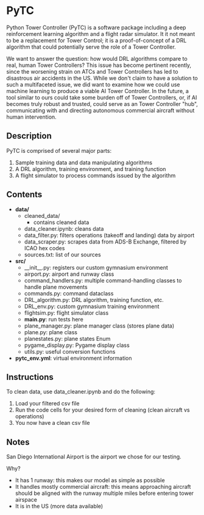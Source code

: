 # PyTC  

Python Tower Controller (PyTC) is a software package including a deep reinforcement learning algorithm and a flight radar simulator. It it not meant to be a replacement for Tower Control; it is a proof-of-concept of a DRL algorithm that could potentially serve the role of a Tower Controller.

We want to answer the question: how would DRL algorithms compare to real, human Tower Controllers? This issue has become pertinent recently, since the worsening strain on ATCs and Tower Controllers has led to disastrous air accidents in the US. While we don't claim to have a solution to such a multifaceted issue, we did want to examine how we could use machine learning to produce a viable AI Tower Controller. In the future, a tool similar to ours could take some burden off of Tower Controllers, or, if AI becomes truly robust and trusted, could serve as an Tower Controller "hub", communicating with and directing autonomous commercial aircraft without human intervention.

## Description  

PyTC is comprised of several major parts:  
1. Sample training data and data manipulating algorithms
2. A DRL algorithm, training environment, and training function
3. A flight simulator to process commands issued by the algorithm

## Contents  

- **data/**
    - cleaned_data/
        - contains cleaned data
    - data_cleaner.ipynb: cleans data
    - data_filter.py: filters operations (takeoff and landing) data by airport
    - data_scraper.py: scrapes data from ADS-B Exchange, filtered by ICAO hex codes
    - sources.txt: list of our sources
- **src/**
    - \_\_init\_\_.py: registers our custom gymnasium environment
    - airport.py: airport and runway class
    - command_handlers.py: multiple command-handling classes to handle plane movements
    - commands.py: command dataclass
    - DRL_algorithm.py: DRL algorithm, training function, etc.
    - DRL_env.py: custom gymnasium training environment
    - flightsim.py: flight simulator class
    - **main.py**: run tests here
    - plane_manager.py: plane manager class (stores plane data)
    - plane.py: plane class
    - planestates.py: plane states Enum
    - pygame_display.py: Pygame display class
    - utils.py: useful conversion functions
- **pytc_env.yml**: virtual environment information  

## Instructions  

To clean data, use data_cleaner.ipynb and do the following:
1. Load your filtered csv file
2. Run the code cells for your desired form of cleaning (clean aircraft vs operations)
3. You now have a clean csv file

## Notes  

San Diego International Airport is the airport we chose for our testing.  

Why?  

- It has 1 runway: this makes our model as simple as possible
- It handles mostly commercial aircraft: this means approaching aircraft should be aligned with the runway multiple miles before entering tower airspace
- It is in the US (more data available)

